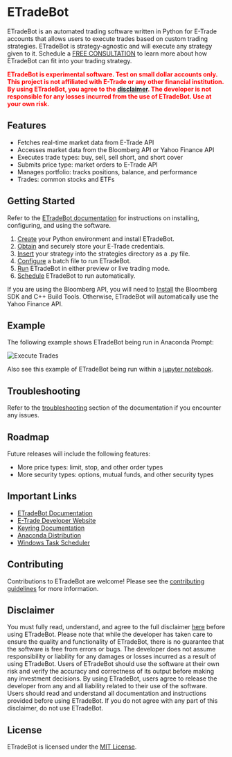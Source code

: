 # ETradeBot

ETradeBot is an automated trading software written in Python for E-Trade accounts that allows users to execute trades 
based on custom trading strategies. ETradeBot is strategy-agnostic and will execute any strategy given to it. Schedule 
a [FREE CONSULTATION](https://calendly.com/nrcapitalmanagement/30min) to learn more about how ETradeBot can fit into your trading strategy. 

<b><span style="color:red">ETradeBot is experimental software. Test on small dollar accounts only. This project is not 
affiliated with E-Trade or any other financial institution. By using ETradeBot, you agree to the [disclaimer](https://etradebot.readthedocs.io/en/latest/disclaimer.html).
The developer is not responsible for any losses incurred from the use of ETradeBot. Use at your own risk. </span></b>
<span></b>

## Features

-   Fetches real-time market data from E-Trade API
-   Accesses market data from the Bloomberg API or Yahoo Finance API
-   Executes trade types: buy, sell, sell short, and short cover
-   Submits price type: market orders to E-Trade API
-   Manages portfolio: tracks positions, balance, and performance
-   Trades: common stocks and ETFs

## Getting Started

Refer to the [ETradeBot documentation](https://etradebot.readthedocs.io/en/latest/index.html) for instructions on installing, configuring, and using the software. 

1. [Create](https://etradebot.readthedocs.io/en/latest/environment.html) your Python environment and install ETradeBot.
2. [Obtain](https://etradebot.readthedocs.io/en/latest/credentials.html) and securely store your E-Trade credentials.
3. [Insert](https://etradebot.readthedocs.io/en/latest/strategies.html) your strategy into the strategies directory as a .py file.
4. [Configure](https://etradebot.readthedocs.io/en/latest/batch.html) a batch file to run ETradeBot.
5. [Run](https://etradebot.readthedocs.io/en/latest/running.html) ETradeBot in either preview or live trading mode.
6. [Schedule](https://etradebot.readthedocs.io/en/latest/scheduling.html) ETradeBot to run automatically.

If you are using the Bloomberg API, you will need to [Install](https://etradebot.readthedocs.io/en/latest/data.html) the Bloomberg SDK and C++ Build Tools. 
Otherwise, ETradeBot will automatically use the Yahoo Finance API.

## Example

The following example shows ETradeBot being run in Anaconda Prompt:

![Execute Trades](https://github.com/nathanramoscfa/etradebot/blob/main/docs/source/_static/execute_trades.gif)

Also see this example of ETradeBot being run within a [jupyter notebook](https://github.com/nathanramoscfa/etradebot/blob/main/dev/test_etradebot.ipynb).

## Troubleshooting

Refer to the [troubleshooting](https://etradebot.readthedocs.io/en/latest/scheduling.html) section of the documentation if you encounter any issues.

## Roadmap

Future releases will include the following features:

-   More price types: limit, stop, and other order types
-   More security types: options, mutual funds, and other security types

## Important Links

-   [ETradeBot Documentation](https://etradebot.readthedocs.io/en/latest/)
-   [E-Trade Developer Website](https://developer.etrade.com/home)
-   [Keyring Documentation](https://keyring.readthedocs.io/en/latest/)
-   [Anaconda Distribution](https://www.anaconda.com/products/individual)
-   [Windows Task Scheduler](https://docs.microsoft.com/en-us/windows/win32/taskschd/task-scheduler-start-page)

## Contributing

Contributions to ETradeBot are welcome! Please see the [contributing guidelines](https://github.com/nathanramoscfa/etradebot/blob/main/CONTRIBUTING.md) for more information.

## Disclaimer

You must fully read, understand, and agree to the full disclaimer [here](https://etradebot.readthedocs.io/en/latest/disclaimer.html) before using ETradeBot. Please note that while the developer has taken care to ensure the quality and functionality of ETradeBot, there is no guarantee that the software is free from errors or bugs. The developer does not assume responsibility or liability for any damages or losses incurred as a result of using ETradeBot. Users of ETradeBot should use the software at their own risk and verify the accuracy and correctness of its output before making any investment decisions. By using ETradeBot, users agree to release the developer from any and all liability related to their use of the software. Users should read and understand all documentation and instructions provided before using ETradeBot. If you do not agree with any part of this disclaimer, do not use ETradeBot.

## License

ETradeBot is licensed under the [MIT License](https://github.com/nathanramoscfa/etradebot/blob/main/LICENSE).
